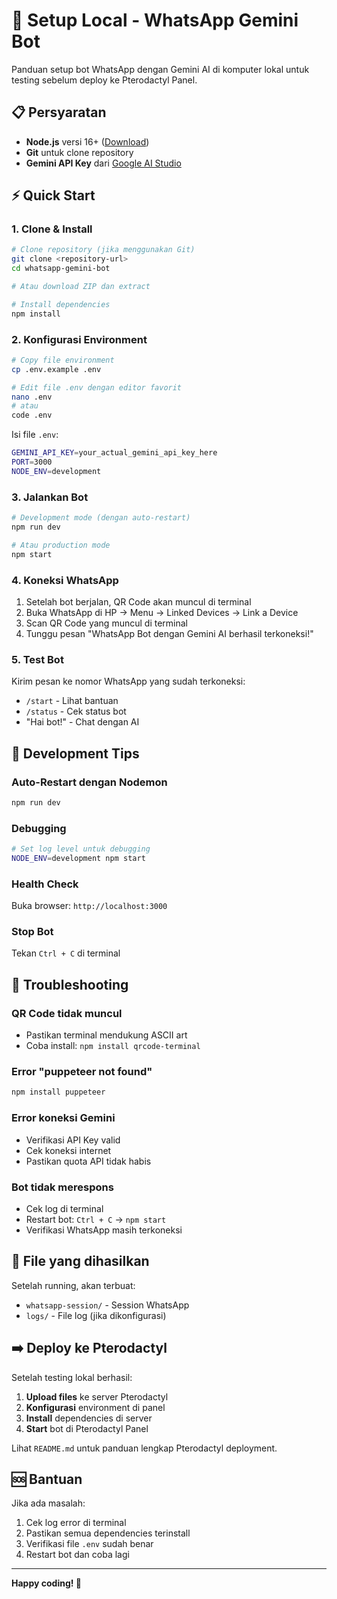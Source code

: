 # 🚀 Setup Local - WhatsApp Gemini Bot

Panduan setup bot WhatsApp dengan Gemini AI di komputer lokal untuk testing sebelum deploy ke Pterodactyl Panel.

## 📋 Persyaratan

- **Node.js** versi 16+ ([Download](https://nodejs.org/))
- **Git** untuk clone repository
- **Gemini API Key** dari [Google AI Studio](https://makersuite.google.com/app/apikey)

## ⚡ Quick Start

### 1. Clone & Install

```bash
# Clone repository (jika menggunakan Git)
git clone <repository-url>
cd whatsapp-gemini-bot

# Atau download ZIP dan extract

# Install dependencies
npm install
```

### 2. Konfigurasi Environment

```bash
# Copy file environment
cp .env.example .env

# Edit file .env dengan editor favorit
nano .env
# atau
code .env
```

Isi file `.env`:
```bash
GEMINI_API_KEY=your_actual_gemini_api_key_here
PORT=3000
NODE_ENV=development
```

### 3. Jalankan Bot

```bash
# Development mode (dengan auto-restart)
npm run dev

# Atau production mode
npm start
```

### 4. Koneksi WhatsApp

1. Setelah bot berjalan, QR Code akan muncul di terminal
2. Buka WhatsApp di HP → Menu → Linked Devices → Link a Device
3. Scan QR Code yang muncul di terminal
4. Tunggu pesan "WhatsApp Bot dengan Gemini AI berhasil terkoneksi!"

### 5. Test Bot

Kirim pesan ke nomor WhatsApp yang sudah terkoneksi:
- `/start` - Lihat bantuan
- `/status` - Cek status bot
- "Hai bot!" - Chat dengan AI

## 🔧 Development Tips

### Auto-Restart dengan Nodemon
```bash
npm run dev
```

### Debugging
```bash
# Set log level untuk debugging
NODE_ENV=development npm start
```

### Health Check
Buka browser: `http://localhost:3000`

### Stop Bot
Tekan `Ctrl + C` di terminal

## 🚨 Troubleshooting

### QR Code tidak muncul
- Pastikan terminal mendukung ASCII art
- Coba install: `npm install qrcode-terminal`

### Error "puppeteer not found"
```bash
npm install puppeteer
```

### Error koneksi Gemini
- Verifikasi API Key valid
- Cek koneksi internet
- Pastikan quota API tidak habis

### Bot tidak merespons
- Cek log di terminal
- Restart bot: `Ctrl + C` → `npm start`
- Verifikasi WhatsApp masih terkoneksi

## 📁 File yang dihasilkan

Setelah running, akan terbuat:
- `whatsapp-session/` - Session WhatsApp
- `logs/` - File log (jika dikonfigurasi)

## ➡️ Deploy ke Pterodactyl

Setelah testing lokal berhasil:

1. **Upload files** ke server Pterodactyl
2. **Konfigurasi** environment di panel
3. **Install** dependencies di server
4. **Start** bot di Pterodactyl Panel

Lihat `README.md` untuk panduan lengkap Pterodactyl deployment.

## 🆘 Bantuan

Jika ada masalah:
1. Cek log error di terminal
2. Pastikan semua dependencies terinstall
3. Verifikasi file `.env` sudah benar
4. Restart bot dan coba lagi

---

**Happy coding! 🎉**